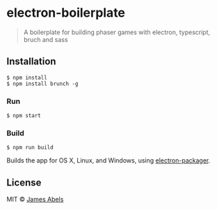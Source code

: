 # electron-boilerplate

> A boilerplate for building phaser games with electron, typescript, bruch and sass

## Installation
```
$ npm install
$ npm install brunch -g
```

### Run

```
$ npm start
```

### Build

```
$ npm run build
```

Builds the app for OS X, Linux, and Windows, using [electron-packager](https://github.com/maxogden/electron-packager).


## License

MIT © [James Abels](http://theperducogroup.com)
